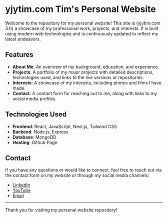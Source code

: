 # yjytim.com Tim's Personal Website

Welcome to the repository for my personal website! This site is (yjytim.com 3.0) a showcase of my professional work, projects, and interests. It is built using modern web technologies and is continuously updated to reflect my latest endeavors.

## Features

- **About Me**: An overview of my background, education, and experience.
- **Projects**: A portfolio of my major projects with detailed descriptions, technologies used, and links to the live versions or repositories.
- **Interests**: A showcase of my interests, including photos and films I have made.
- **Contact**: A contact form for reaching out to me, along with links to my social media profiles.

## Technologies Used

- **Frontend**: React, JavaScript, Next.js, Tailwind CSS
- **Backend**: Node.js, Express
- **Database**: MongoDB
- **Hosting**: Github Page

## Contact

If you have any questions or would like to connect, feel free to reach out via the contact form on my website or through my social media channels:

- [LinkedIn](https://www.linkedin.com/in/junyuyao-tim/)
- [YouTube](https://www.youtube.com/@197TimCaro)
- [Email](mailto:yjy197@outlook.com)

---

Thank you for visiting my personal website repository!
